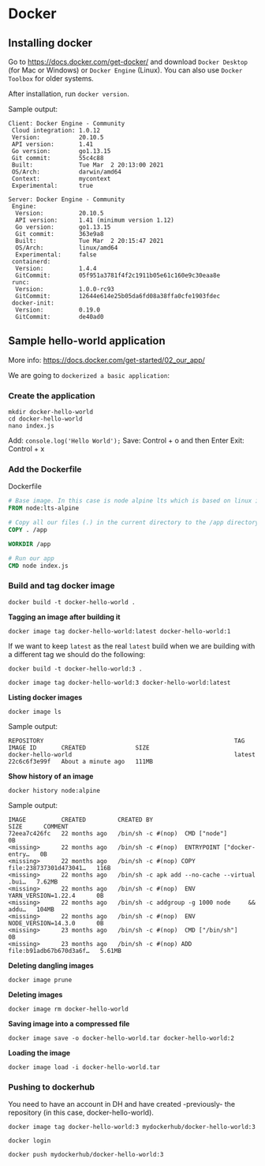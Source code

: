 # Docker

<!--
TODO:

- Architecture
  It has a CLIENT and a SERVER (Docker Engine)

In MAC docker uses a light VM? 
MAC kernel doesnt have support for containarized apps?

We take an application and dockerized using a Dockerfile. With this, docker will be able to package the application into a docker image which will be used to start a container.

We can version our docker images like with Docker Registry

Containers vs Virtual Machines
Every vm is a standalone machine running on top of our machine

-->

## Installing docker

Go to https://docs.docker.com/get-docker/ and download `Docker Desktop` (for Mac or Windows) or `Docker Engine` (Linux).
You can also use `Docker Toolbox` for older systems.

After installation, run `docker version`.

Sample output:

```shell
Client: Docker Engine - Community
 Cloud integration: 1.0.12
 Version:           20.10.5
 API version:       1.41
 Go version:        go1.13.15
 Git commit:        55c4c88
 Built:             Tue Mar  2 20:13:00 2021
 OS/Arch:           darwin/amd64
 Context:           mycontext
 Experimental:      true

Server: Docker Engine - Community
 Engine:
  Version:          20.10.5
  API version:      1.41 (minimum version 1.12)
  Go version:       go1.13.15
  Git commit:       363e9a8
  Built:            Tue Mar  2 20:15:47 2021
  OS/Arch:          linux/amd64
  Experimental:     false
 containerd:
  Version:          1.4.4
  GitCommit:        05f951a3781f4f2c1911b05e61c160e9c30eaa8e
 runc:
  Version:          1.0.0-rc93
  GitCommit:        12644e614e25b05da6fd08a38ffa0cfe1903fdec
 docker-init:
  Version:          0.19.0
  GitCommit:        de40ad0
```

## Sample hello-world application
More info: https://docs.docker.com/get-started/02_our_app/

We are going to `dockerized a basic application`:

### Create the application

```shell
mkdir docker-hello-world
cd docker-hello-world
nano index.js
```

Add: `console.log('Hello World');`
Save: Control + o and then Enter
Exit: Control + x

### Add the Dockerfile

Dockerfile
```Dockerfile
# Base image. In this case is node alpine lts which is based on linux image
FROM node:lts-alpine

# Copy all our files (.) in the current directory to the /app directory
COPY . /app

WORKDIR /app

# Run our app
CMD node index.js
```

### Build and tag docker image

```shell
docker build -t docker-hello-world .
```

**Tagging an image after building it**

```shell
docker image tag docker-hello-world:latest docker-hello-world:1
```

If we want to keep `latest` as the real `latest` build when we are building with a different tag we should do the following:

```shell
docker build -t docker-hello-world:3 .

docker image tag docker-hello-world:3 docker-hello-world:latest
```

**Listing docker images**

```shell
docker image ls
```

Sample output:
```
REPOSITORY                                                      TAG             IMAGE ID       CREATED              SIZE
docker-hello-world                                              latest          22c6c6f3e99f   About a minute ago   111MB
```

**Show history of an image**

```shell
docker history node:alpine
```

Sample output:

```shell
IMAGE          CREATED         CREATED BY                                      SIZE      COMMENT
72eea7c426fc   22 months ago   /bin/sh -c #(nop)  CMD ["node"]                 0B        
<missing>      22 months ago   /bin/sh -c #(nop)  ENTRYPOINT ["docker-entry…   0B        
<missing>      22 months ago   /bin/sh -c #(nop) COPY file:238737301d473041…   116B      
<missing>      22 months ago   /bin/sh -c apk add --no-cache --virtual .bui…   7.62MB    
<missing>      22 months ago   /bin/sh -c #(nop)  ENV YARN_VERSION=1.22.4      0B        
<missing>      22 months ago   /bin/sh -c addgroup -g 1000 node     && addu…   104MB     
<missing>      22 months ago   /bin/sh -c #(nop)  ENV NODE_VERSION=14.3.0      0B        
<missing>      23 months ago   /bin/sh -c #(nop)  CMD ["/bin/sh"]              0B        
<missing>      23 months ago   /bin/sh -c #(nop) ADD file:b91adb67b670d3a6f…   5.61MB 
```

**Deleting dangling images**

```shell
docker image prune
```

**Deleting images**

```shell
docker image rm docker-hello-world
```

**Saving image into a compressed file**

```shell
docker image save -o docker-hello-world.tar docker-hello-world:2
```

**Loading the image**

```shell
docker image load -i docker-hello-world.tar
```

### Pushing to dockerhub

You need to have an account in DH and have created -previously- the repository (in this case, docker-hello-world).

```shell
docker image tag docker-hello-world:3 mydockerhub/docker-hello-world:3

docker login

docker push mydockerhub/docker-hello-world:3
```